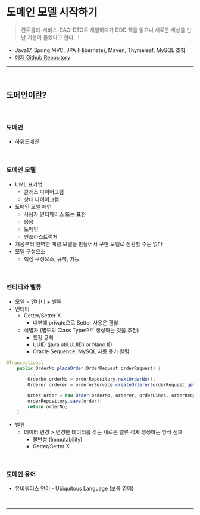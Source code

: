 # 도메인 모델 시작하기
> 컨트롤러-서비스-DAO-DTO로 개발하다가 DDD 책을 읽으니 새로운 세상을 만난 기분이 들었다고 한다...!
* Java17, Spring MVC, JPA (Hibernate), Maven, Thymeleaf, MySQL 조합
* [예제 Github Repository](https://github.com/madvirus/ddd-start2)

<hr>
<br>

## 도메인이란?
#### 

<br>

### 도메인
* 하위도메인

<br>

### 도메인 모델
* UML 표기법
  * 클래스 다이어그램
  * 상태 다이어그램
* 도메인 모델 패턴
  * 사용자 인터페이스 또는 표현
  * 응용
  * 도메인
  * 인프라스트럭처
* 처음부터 완벽한 개념 모델을 만들어서 구현 모델로 전환할 수는 없다
* 모델 구성요소
  * 핵심 구성요소, 규칙, 기능

<br>

### 엔티티와 벨류
* 모델 = 엔티티 + 벨류
* 엔티티
  * Getter/Setter X 
    * 내부에 private으로 Setter 사용은 괜찮
  * 식별자 (별도의 Class Type으로 생성하는 것을 추천)
    * 특정 규칙
    * UUID (java.util.UUID) or Nano ID
    * Oracle Sequence, MySQL 자동 증가 칼럼
```java
@Transactional
    public OrderNo placeOrder(OrderRequest orderRequest) {
        ...
        OrderNo orderNo = orderRepository.nextOrderNo();
        Orderer orderer = ordererService.createOrderer(orderRequest.getOrdererMemberId());

        Order order = new Order(orderNo, orderer, orderLines, orderRequest.getShippingInfo(), OrderState.PAYMENT_WAITING);
        orderRepository.save(order);
        return orderNo;
    }
```
* 벨류
  * 데이터 변경 > 변경한 데이터를 갖는 새로운 벨류 객체 생성하는 방식 선호
    * 불변성 (Immutability)
    * Getter/Setter X 

<br>

### 도메인 용어
* 유비쿼터스 언어 - Ubiquitous Language (보통 영어)

<br>
<hr>
<br>

